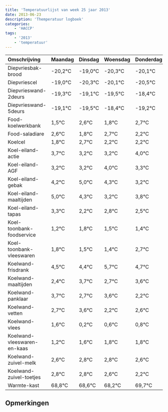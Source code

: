 ```yaml
---
title: 'Temperatuurlijst van week 25 jaar 2013'
date: 2013-06-23
description: 'Themperatuur logboek'
categories:
    - 'HACCP'
tags:
    - '2013'
    - 'temperatuur'
---
```

|Omschrijving|Maandag|Dinsdag|Woensdag|Donderdag|Vrijdag|Zaterdag|Zondag|
|:---|:---|:---|:---|:---|:---|:---|:---|
|Diepvriesbak-brood|-20,2°C|-19,0°C|-20,3°C|-20,1°C|-20,5°C|-19,4°C|-20,2°C|
|Diepvriescel|-19,0°C|-20,3°C|-20,1°C|-20,5°C|-19,4°C|-20,2°C|-19,3°C|
|Diepvrieswand-2deurs|-19,3°C|-19,1°C|-19,5°C|-18,4°C|-19,2°C|-18,3°C|-18,8°C|
|Diepvrieswand-5deurs|-19,1°C|-19,5°C|-18,4°C|-19,2°C|-18,3°C|-18,8°C|-18,8°C|
|Food-koelwerkbank|1,5°C|2,6°C|1,8°C|2,7°C|2,2°C|2,2°C|3,0°C|
|Food-saladiare|2,6°C|1,8°C|2,7°C|2,2°C|2,2°C|3,0°C|2,3°C|
|Koelcel|1,8°C|2,7°C|2,2°C|2,2°C|3,0°C|2,3°C|1,2°C|
|Koel-eiland-actie|3,7°C|3,2°C|3,2°C|4,0°C|3,3°C|2,2°C|2,8°C|
|Koel-eiland-AGF|3,2°C|3,2°C|4,0°C|3,3°C|2,2°C|2,8°C|2,5°C|
|Koel-eiland-gebak|4,2°C|5,0°C|4,3°C|3,2°C|3,8°C|3,5°C|3,4°C|
|Koel-eiland-maaltijden|5,0°C|4,3°C|3,2°C|3,8°C|3,5°C|3,4°C|4,7°C|
|Koel-eiland-tapas|3,3°C|2,2°C|2,8°C|2,5°C|2,4°C|3,7°C|2,7°C|
|Koel-toonbank-foodservice|1,2°C|1,8°C|1,5°C|1,4°C|2,7°C|1,7°C|2,6°C|
|Koel-toonbank-vleeswaren|1,8°C|1,5°C|1,4°C|2,7°C|1,7°C|2,6°C|1,2°C|
|Koelwand-frisdrank|4,5°C|4,4°C|5,7°C|4,7°C|5,6°C|4,2°C|4,6°C|
|Koelwand-maaltijden|2,4°C|3,7°C|2,7°C|3,6°C|2,2°C|2,6°C|2,8°C|
|Koelwand-panklaar|3,7°C|2,7°C|3,6°C|2,2°C|2,6°C|2,8°C|2,8°C|
|Koelwand-vetten|2,7°C|3,6°C|2,2°C|2,6°C|2,8°C|2,8°C|2,6°C|
|Koelwand-vlees|1,6°C|0,2°C|0,6°C|0,8°C|0,8°C|0,6°C|0,2°C|
|Koelwand-vleeswaren-en-kaas|1,2°C|1,6°C|1,8°C|1,8°C|1,6°C|1,2°C|2,7°C|
|Koelwand-zuivel-melk|2,6°C|2,8°C|2,8°C|2,6°C|2,2°C|3,7°C|3,6°C|
|Koelwand-zuivel-toetjes|2,8°C|2,8°C|2,6°C|2,2°C|3,7°C|3,6°C|2,7°C|
|Warmte-kast|68,8°C|68,6°C|68,2°C|69,7°C|69,6°C|68,7°C|69,7°C|

## Opmerkingen


